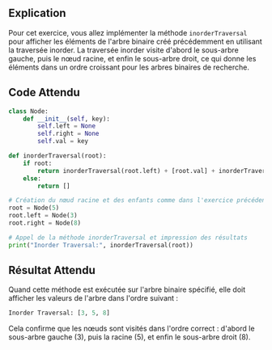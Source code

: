 ## Explication

Pour cet exercice, vous allez implémenter la méthode `inorderTraversal` pour afficher les éléments de l'arbre binaire créé précédemment en utilisant la traversée inorder. La traversée inorder visite d'abord le sous-arbre gauche, puis le nœud racine, et enfin le sous-arbre droit, ce qui donne les éléments dans un ordre croissant pour les arbres binaires de recherche.

## Code Attendu

```python
class Node:
    def __init__(self, key):
        self.left = None
        self.right = None
        self.val = key

def inorderTraversal(root):
    if root:
        return inorderTraversal(root.left) + [root.val] + inorderTraversal(root.right)
    else:
        return []

# Création du nœud racine et des enfants comme dans l'exercice précédent
root = Node(5)
root.left = Node(3)
root.right = Node(8)

# Appel de la méthode inorderTraversal et impression des résultats
print("Inorder Traversal:", inorderTraversal(root))
```

## Résultat Attendu

Quand cette méthode est exécutée sur l'arbre binaire spécifié, elle doit afficher les valeurs de l'arbre dans l'ordre suivant :

```python
Inorder Traversal: [3, 5, 8]
```

Cela confirme que les nœuds sont visités dans l'ordre correct : d'abord le sous-arbre gauche (3), puis la racine (5), et enfin le sous-arbre droit (8).